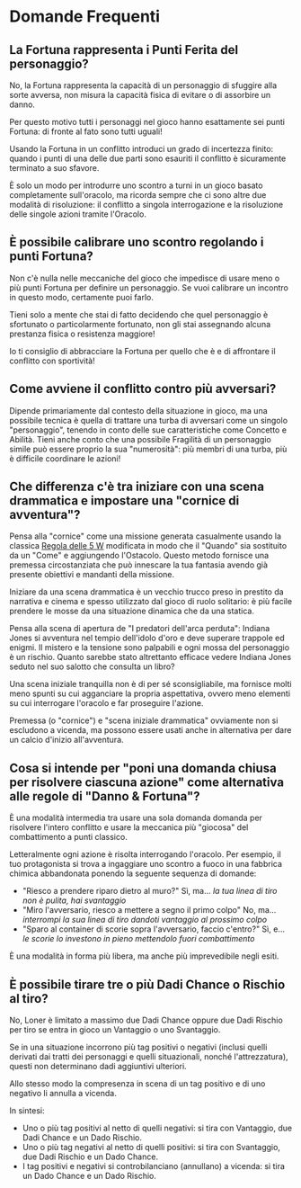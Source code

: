# Domande Frequenti

## La Fortuna rappresenta i Punti Ferita del personaggio?

No, la Fortuna rappresenta la capacità di un personaggio di sfuggire alla sorte avversa, non misura la capacità fisica di evitare o di assorbire un danno.

Per questo motivo tutti i personaggi nel gioco hanno esattamente sei punti Fortuna: di fronte al fato sono tutti uguali!

Usando la Fortuna in un conflitto introduci un grado di incertezza finito: quando i punti di una delle due parti sono esauriti il conflitto è sicuramente terminato a suo sfavore.

È solo un modo per introdurre uno scontro a turni in un gioco basato completamente sull'oracolo, ma ricorda sempre che ci sono altre due modalità di risoluzione: il conflitto a singola interrogazione e la risoluzione delle singole azioni tramite l'Oracolo.

## È possibile calibrare uno scontro regolando i punti Fortuna?

Non c'è nulla nelle meccaniche del gioco che impedisce di usare meno o più punti Fortuna per definire un personaggio. Se vuoi calibrare un incontro in questo modo, certamente puoi farlo.

Tieni solo a mente che stai di fatto decidendo che quel personaggio è sfortunato o particolarmente fortunato, non gli stai assegnando alcuna prestanza fisica o resistenza maggiore!

Io ti consiglio di abbracciare la Fortuna per quello che è e di affrontare il conflitto con sportività!

## Come avviene il conflitto contro più avversari?

Dipende primariamente dal contesto della situazione in gioco, ma una possibile tecnica è quella di trattare una turba di avversari come un singolo "personaggio", tenendo in conto delle sue caratteristiche come Concetto e Abilità. Tieni anche conto che una possibile Fragilità di un personaggio simile può essere proprio la sua "numerosità": più membri di una turba, più è difficile coordinare le azioni!

## Che differenza c'è tra iniziare con una scena drammatica e impostare una "cornice di avventura"?

Pensa alla "cornice" come una missione generata casualmente usando la classica [Regola delle 5 W](https://it.wikipedia.org/wiki/Regola_delle_5_W) modificata in modo che il "Quando" sia sostituito da un "Come" e aggiungendo l'Ostacolo. Questo metodo fornisce una premessa circostanziata che può innescare la tua fantasia avendo già presente obiettivi e mandanti della missione. 

Iniziare da una scena drammatica è un vecchio trucco preso in prestito da narrativa e cinema e spesso utilizzato dal gioco di ruolo solitario: è più facile prendere le mosse da una situazione dinamica che da una statica.

Pensa alla scena di apertura de "I predatori dell'arca perduta": Indiana Jones si avventura nel tempio dell'idolo d'oro e deve superare trappole ed enigmi. Il mistero e la tensione sono palpabili e ogni mossa del personaggio è un rischio. Quanto sarebbe stato altrettanto efficace vedere Indiana Jones seduto nel suo salotto che consulta un libro?

Una scena iniziale tranquilla non è di per sé sconsigliabile, ma fornisce molti meno spunti su cui agganciare la propria aspettativa, ovvero meno elementi su cui interrogare l'oracolo e far proseguire l'azione.

Premessa (o "cornice") e "scena iniziale drammatica" ovviamente non si escludono a vicenda, ma possono essere usati anche in alternativa per dare un calcio d'inizio all'avventura.

## Cosa si intende per "poni una domanda chiusa per risolvere ciascuna azione" come alternativa alle regole di "Danno & Fortuna"?

È una modalità intermedia tra usare una sola domanda domanda per risolvere l'intero conflitto e usare la meccanica più "giocosa" del combattimento a punti classico. 

Letteralmente ogni azione è risolta interrogando l'oracolo. Per esempio, il tuo protagonista si trova a ingaggiare uno scontro a fuoco in una fabbrica chimica abbandonata ponendo la seguente sequenza di domande:

- "Riesco a prendere riparo dietro al muro?" Sì, ma... *la tua linea di tiro non è pulita, hai svantaggio*
- "Miro l'avversario, riesco a mettere a segno il primo colpo" No, ma... *interrompi la sua linea di tiro dandoti vantaggio al prossimo colpo*
- "Sparo al container di scorie sopra l'avversario, faccio c'entro?" Sì, e... *le scorie lo investono in pieno mettendolo fuori combattimento*

È una modalità in forma più libera, ma anche più imprevedibile negli esiti.

## È possibile tirare tre o più Dadi Chance o Rischio al tiro?

No, Loner è limitato a massimo due Dadi Chance oppure due Dadi Rischio per tiro se entra in gioco un Vantaggio o uno Svantaggio.

Se in una situazione incorrono più tag positivi o negativi (inclusi quelli derivati dai tratti dei personaggi e quelli situazionali, nonché l'attrezzatura), questi non determinano dadi aggiuntivi ulteriori.

Allo stesso modo la compresenza in scena di un tag positivo e di uno negativo li annulla a vicenda.

In sintesi:
- Uno o più tag positivi al netto di quelli negativi: si tira con Vantaggio, due Dadi Chance e un Dado Rischio.
- Uno o più tag negativi al netto di quelli positivi: si tira con Svantaggio, due Dadi Rischio e un Dado Chance.
- I tag positivi e negativi si controbilanciano (annullano) a vicenda: si tira un Dado Chance e un Dado Rischio.

